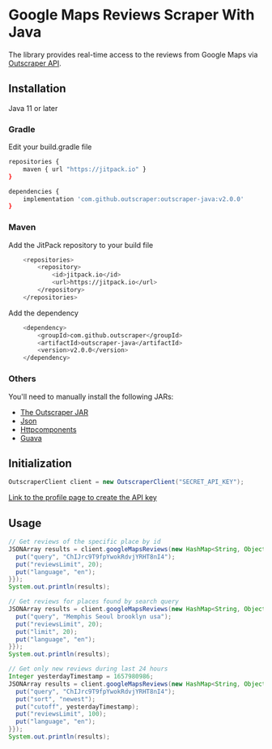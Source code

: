 # Google Maps Reviews Scraper With Java

The library provides real-time access to the reviews from Google Maps via [Outscraper API](https://app.outscraper.com/api-docs#tag/Google-Reviews).

## Installation

Java 11 or later

### Gradle

Edit your build.gradle file
``` sh
repositories {
    maven { url "https://jitpack.io" }
}

dependencies {
    implementation 'com.github.outscraper:outscraper-java:v2.0.0'
}
```

### Maven

Add the JitPack repository to your build file
``` sh
	<repositories>
		<repository>
		    <id>jitpack.io</id>
		    <url>https://jitpack.io</url>
		</repository>
	</repositories>
```

Add the dependency
``` sh
	<dependency>
	    <groupId>com.github.outscraper</groupId>
	    <artifactId>outscraper-java</artifactId>
	    <version>v2.0.0</version>
	</dependency>
```

### Others

You'll need to manually install the following JARs:
- [The Outscraper JAR](https://jitpack.io/com/github/outscraper/outscraper-java/v2.0.0/outscraper-java-v2.0.0.jar)
- [Json](https://repo1.maven.org/maven2/org/json/json/20090211/json-20090211.jar)
- [Httpcomponents](https://repo1.maven.org/maven2/org/apache/httpcomponents/httpclient/4.5.13/httpclient-4.5.13.jar)
- [Guava](https://repo1.maven.org/maven2/com/google/guava/guava/30.1.1-jre/guava-30.1.1-jre.jar)

## Initialization
```java
OutscraperClient client = new OutscraperClient("SECRET_API_KEY");
```
[Link to the profile page to create the API key](https://app.outscraper.com/profile)

## Usage

```java
// Get reviews of the specific place by id
JSONArray results = client.googleMapsReviews(new HashMap<String, Object>() {{
  put("query", "ChIJrc9T9fpYwokRdvjYRHT8nI4");
  put("reviewsLimit", 20);
  put("language", "en");
}});
System.out.println(results);

// Get reviews for places found by search query
JSONArray results = client.googleMapsReviews(new HashMap<String, Object>() {{
  put("query", "Memphis Seoul brooklyn usa");
  put("reviewsLimit", 20);
  put("limit", 20);
  put("language", "en");
}});
System.out.println(results);

// Get only new reviews during last 24 hours
Integer yesterdayTimestamp = 1657980986;
JSONArray results = client.googleMapsReviews(new HashMap<String, Object>() {{
  put("query", "ChIJrc9T9fpYwokRdvjYRHT8nI4");
  put("sort", "newest");
  put("cutoff", yesterdayTimestamp);
  put("reviewsLimit", 100);
  put("language", "en");
}});
System.out.println(results);
```
